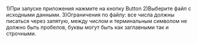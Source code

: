 1)При запуске приложения нажмите на кнопку Button
2)Выберите файл с исходными данными.
3)Ограничения по файлу: все числа должны писаться через запятую, между числом и терминальным символом не должно быть пробелов, буквы могут быть как заглавными так и строчными.
